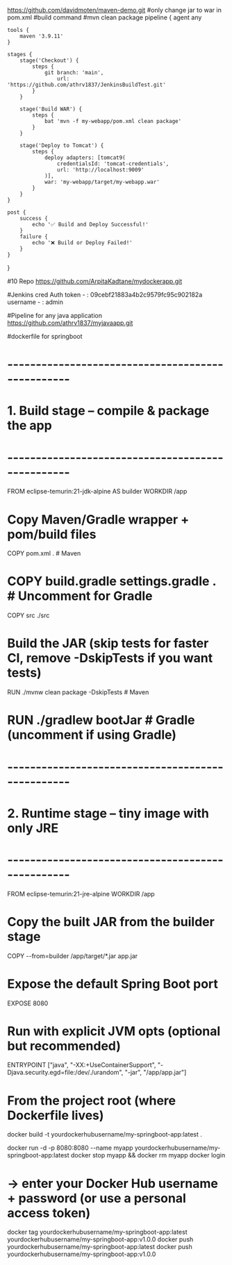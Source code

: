 https://github.com/davidmoten/maven-demo.git
#only change jar to war in pom.xml 
#build command
#mvn clean package
pipeline {
    agent any

    tools {
        maven '3.9.11'
    }

    stages {
        stage('Checkout') {
            steps {
                git branch: 'main', 
                    url: 'https://github.com/athrv1837/JenkinsBuildTest.git'
            }
        }

        stage('Build WAR') {
            steps {
                bat 'mvn -f my-webapp/pom.xml clean package'
            }
        }

        stage('Deploy to Tomcat') {
            steps {
                deploy adapters: [tomcat9(
                    credentialsId: 'tomcat-credentials',
                    url: 'http://localhost:9009'
                )],
                war: 'my-webapp/target/my-webapp.war'
            }
        }
    }

    post {
        success {
            echo '✅ Build and Deploy Successful!'
        }
        failure {
            echo '❌ Build or Deploy Failed!'
        }
    }
}

#10 Repo
https://github.com/ArpitaKadtane/mydockerapp.git

#Jenkins cred 
Auth token - : 09cebf21883a4b2c9579fc95c902182a
username - : admin 

#Pipeline for any java application 
https://github.com/athrv1837/myjavaapp.git

#dockerfile for springboot
# -------------------------------------------------
# 1. Build stage – compile & package the app
# -------------------------------------------------
FROM eclipse-temurin:21-jdk-alpine AS builder
WORKDIR /app

# Copy Maven/Gradle wrapper + pom/build files
COPY pom.xml .                 # Maven
# COPY build.gradle settings.gradle .  # Uncomment for Gradle
COPY src ./src

# Build the JAR (skip tests for faster CI, remove -DskipTests if you want tests)
RUN ./mvnw clean package -DskipTests   # Maven
# RUN ./gradlew bootJar                 # Gradle (uncomment if using Gradle)

# -------------------------------------------------
# 2. Runtime stage – tiny image with only JRE
# -------------------------------------------------
FROM eclipse-temurin:21-jre-alpine
WORKDIR /app

# Copy the built JAR from the builder stage
COPY --from=builder /app/target/*.jar app.jar

# Expose the default Spring Boot port
EXPOSE 8080

# Run with explicit JVM opts (optional but recommended)
ENTRYPOINT ["java", "-XX:+UseContainerSupport", "-Djava.security.egd=file:/dev/./urandom", "-jar", "/app/app.jar"]

# From the project root (where Dockerfile lives)
docker build -t yourdockerhubusername/my-springboot-app:latest .

docker run -d -p 8080:8080 --name myapp yourdockerhubusername/my-springboot-app:latest
docker stop myapp && docker rm myapp
docker login
# → enter your Docker Hub username + password (or use a personal access token)
docker tag yourdockerhubusername/my-springboot-app:latest \
           yourdockerhubusername/my-springboot-app:v1.0.0
docker push yourdockerhubusername/my-springboot-app:latest
docker push yourdockerhubusername/my-springboot-app:v1.0.0
